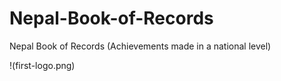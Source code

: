 # Nepal-Book-of-Records
Nepal Book of Records (Achievements made in a national level)

!(first-logo.png)
